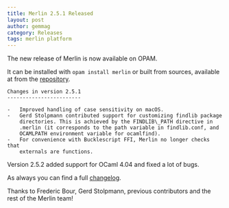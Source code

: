 ```yaml
---
title: Merlin 2.5.1 Released
layout: post
author: gemmag
category: Releases
tags: merlin platform 
---
```


The new release of Merlin is now available on OPAM.

It can be installed with `opam install merlin` or built from sources,
available at from the
[repository](https://github.com/the-lambda-church/merlin).

```
Changes in version 2.5.1
------------------------

-   Improved handling of case sensitivity on macOS.
-   Gerd Stolpmann contributed support for customizing findlib package
    directories. This is achieved by the FINDLIB\_PATH directive in
    .merlin (it corresponds to the path variable in findlib.conf, and
    OCAMLPATH environment variable for ocamlfind).
-   For convenience with Bucklescript FFI, Merlin no longer checks that
    externals are functions.
```

Version 2.5.2 added support for OCaml 4.04 and fixed a lot of bugs.

As always you can find a full
[changelog](https://github.com/the-lambda-church/merlin/blob/master/CHANGELOG).

Thanks to Frederic Bour, Gerd Stolpmann, previous contributors and the
rest of the Merlin team!
